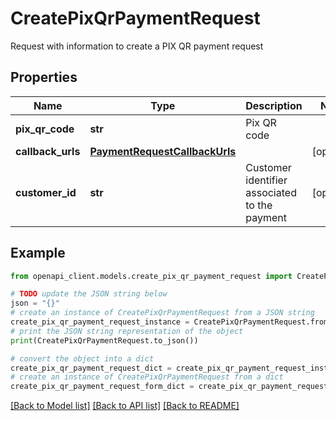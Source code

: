 # CreatePixQrPaymentRequest

Request with information to create a PIX QR payment request

## Properties

Name | Type | Description | Notes
------------ | ------------- | ------------- | -------------
**pix_qr_code** | **str** | Pix QR code | 
**callback_urls** | [**PaymentRequestCallbackUrls**](PaymentRequestCallbackUrls.md) |  | [optional] 
**customer_id** | **str** | Customer identifier associated to the payment | [optional] 

## Example

```python
from openapi_client.models.create_pix_qr_payment_request import CreatePixQrPaymentRequest

# TODO update the JSON string below
json = "{}"
# create an instance of CreatePixQrPaymentRequest from a JSON string
create_pix_qr_payment_request_instance = CreatePixQrPaymentRequest.from_json(json)
# print the JSON string representation of the object
print(CreatePixQrPaymentRequest.to_json())

# convert the object into a dict
create_pix_qr_payment_request_dict = create_pix_qr_payment_request_instance.to_dict()
# create an instance of CreatePixQrPaymentRequest from a dict
create_pix_qr_payment_request_form_dict = create_pix_qr_payment_request.from_dict(create_pix_qr_payment_request_dict)
```
[[Back to Model list]](../README.md#documentation-for-models) [[Back to API list]](../README.md#documentation-for-api-endpoints) [[Back to README]](../README.md)


